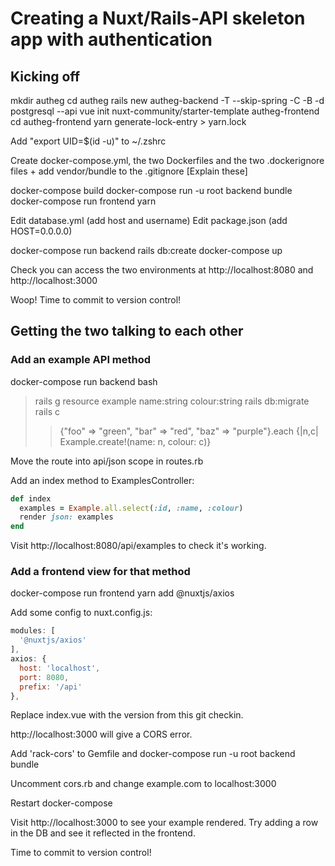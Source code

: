# Creating a Nuxt/Rails-API skeleton app with authentication

## Kicking off

mkdir autheg
cd autheg
rails new autheg-backend -T --skip-spring -C -B -d postgresql --api
vue init nuxt-community/starter-template autheg-frontend
cd autheg-frontend
yarn generate-lock-entry > yarn.lock

Add "export UID=$(id -u)" to ~/.zshrc

Create docker-compose.yml, the two Dockerfiles and the two .dockerignore files + add vendor/bundle to the .gitignore
[Explain these]

docker-compose build
docker-compose run -u root backend bundle
docker-compose run frontend yarn

Edit database.yml (add host and username)
Edit package.json (add HOST=0.0.0.0)

docker-compose run backend rails db:create
docker-compose up

Check you can access the two environments at http://localhost:8080 and http://localhost:3000

Woop! Time to commit to version control!

## Getting the two talking to each other

### Add an example API method

docker-compose run backend bash
> rails g resource example name:string colour:string
> rails db:migrate
> rails c
> > {"foo" => "green", "bar" => "red", "baz" => "purple"}.each {|n,c| Example.create!(name: n, colour: c)}

Move the route into api/json scope in routes.rb

Add an index method to ExamplesController:

```ruby
def index
  examples = Example.all.select(:id, :name, :colour)
  render json: examples
end
```

Visit http://localhost:8080/api/examples to check it's working.

### Add a frontend view for that method

docker-compose run frontend yarn add @nuxtjs/axios

Add some config to nuxt.config.js:

```javascript
modules: [
  '@nuxtjs/axios'
],
axios: {
  host: 'localhost',
  port: 8080,
  prefix: '/api'
},
```

Replace index.vue with the version from this git checkin.

http://localhost:3000 will give a CORS error.

Add 'rack-cors' to Gemfile and
docker-compose run -u root backend bundle

Uncomment cors.rb and change example.com to localhost:3000

Restart docker-compose

Visit http://localhost:3000 to see your example rendered. Try adding a row in the DB and see it reflected in the frontend.

Time to commit to version control!
